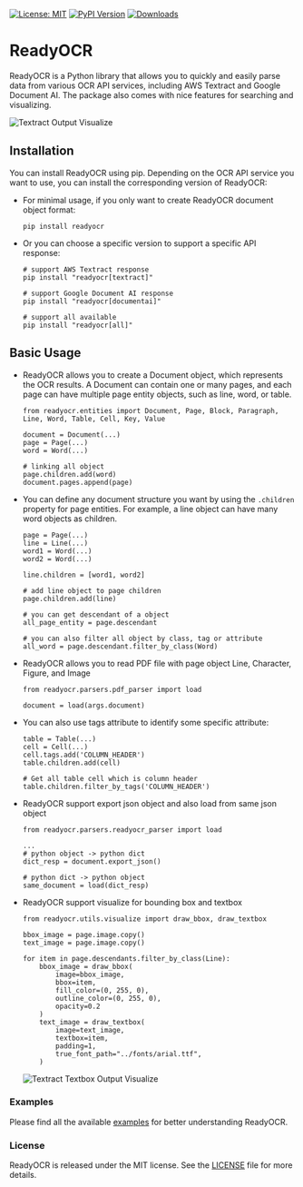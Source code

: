 [![License: MIT](https://img.shields.io/github/license/syanng/readyocr)](https://opensource.org/licenses/MIT) [![PyPI Version](https://img.shields.io/pypi/v/readyocr)](https://pypi.org/project/readyocr/) [![Downloads](https://img.shields.io/pypi/dm/readyocr)](https://pypi.org/project/readyocr/)


# ReadyOCR

ReadyOCR is a Python library that allows you to quickly and easily parse data from various OCR API services, including AWS Textract and Google Document AI. The package also comes with nice features for searching and visualizing.

![Textract Output Visualize](https://raw.githubusercontent.com/syanng/readyocr/main/images/visualize.png)

## Installation

You can install ReadyOCR using pip. Depending on the OCR API service you want to use, you can install the corresponding version of ReadyOCR:

* For minimal usage, if you only want to create ReadyOCR document object format:

    ```
    pip install readyocr
    ```

* Or you can choose a specific version to support a specific API response:

    ```
    # support AWS Textract response
    pip install "readyocr[textract]"

    # support Google Document AI response
    pip install "readyocr[documentai]"

    # support all available
    pip install "readyocr[all]"
    ```

## Basic Usage

* ReadyOCR allows you to create a Document object, which represents the OCR results. A Document can contain one or many pages, and each page can have multiple page entity objects, such as line, word, or table.

    ```
    from readyocr.entities import Document, Page, Block, Paragraph, Line, Word, Table, Cell, Key, Value

    document = Document(...)
    page = Page(...)
    word = Word(...)

    # linking all object
    page.children.add(word)
    document.pages.append(page)
    ```

* You can define any document structure you want by using the `.children` property for page entities. For example, a line object can have many word objects as children.

    ```
    page = Page(...)
    line = Line(...)
    word1 = Word(...)
    word2 = Word(...)

    line.children = [word1, word2]

    # add line object to page children
    page.children.add(line)

    # you can get descendant of a object
    all_page_entity = page.descendant

    # you can also filter all object by class, tag or attribute
    all_word = page.descendant.filter_by_class(Word)
    ```

* ReadyOCR allows you to read PDF file with page object Line, Character, Figure, and Image
    ```
    from readyocr.parsers.pdf_parser import load

    document = load(args.document)
    ```

* You can also use tags attribute to identify some specific attribute:

    ```
    table = Table(...)
    cell = Cell(...)
    cell.tags.add('COLUMN_HEADER')
    table.children.add(cell)

    # Get all table cell which is column header
    table.children.filter_by_tags('COLUMN_HEADER') 
    ```

* ReadyOCR support export json object and also load from same json object

    ```
    from readyocr.parsers.readyocr_parser import load

    ...
    # python object -> python dict
    dict_resp = document.export_json()

    # python dict -> python object
    same_document = load(dict_resp)
    ```

* ReadyOCR support visualize for bounding box and textbox

    ```
    from readyocr.utils.visualize import draw_bbox, draw_textbox
    
    bbox_image = page.image.copy()
    text_image = page.image.copy()

    for item in page.descendants.filter_by_class(Line):
        bbox_image = draw_bbox(
            image=bbox_image,
            bbox=item,
            fill_color=(0, 255, 0),
            outline_color=(0, 255, 0), 
            opacity=0.2
        )
        text_image = draw_textbox(
            image=text_image, 
            textbox=item,
            padding=1,
            true_font_path="../fonts/arial.ttf",
        )
    ```

    ![Textract Textbox Output Visualize](https://raw.githubusercontent.com/syanng/readyocr/main/images/visualize_textbox.png)

### Examples

Please find all the available [examples](examples/) for better understanding ReadyOCR.

### License

ReadyOCR is released under the MIT license. See the [LICENSE](LICENSE) file for more details.
